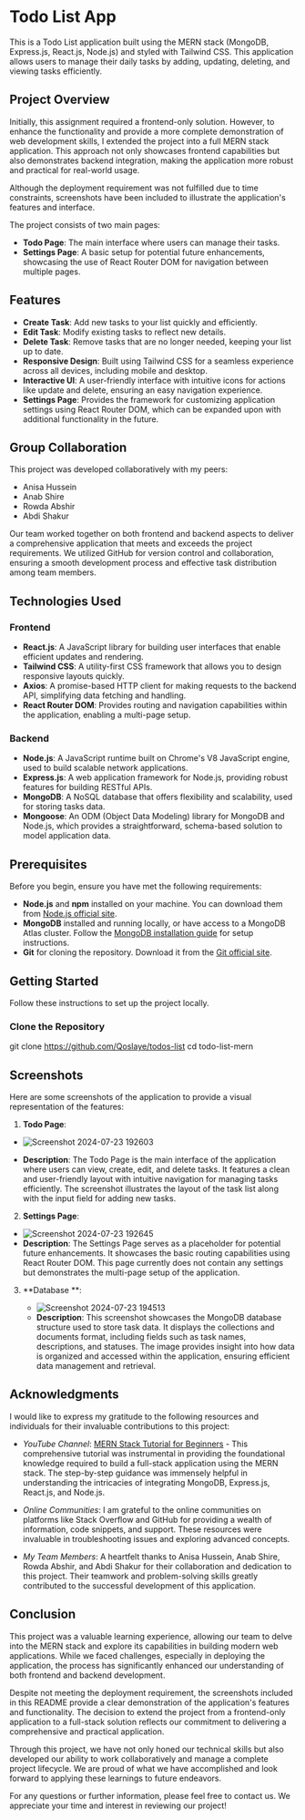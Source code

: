 # Todo List App

This is a Todo List application built using the MERN stack (MongoDB, Express.js, React.js, Node.js) and styled with Tailwind CSS. This application allows users to manage their daily tasks by adding, updating, deleting, and viewing tasks efficiently.

## Project Overview

Initially, this assignment required a frontend-only solution. However, to enhance the functionality and provide a more complete demonstration of web development skills, I extended the project into a full MERN stack application. This approach not only showcases frontend capabilities but also demonstrates backend integration, making the application more robust and practical for real-world usage.

Although the deployment requirement was not fulfilled due to time constraints, screenshots have been included to illustrate the application's features and interface.

The project consists of two main pages:
- **Todo Page**: The main interface where users can manage their tasks.
- **Settings Page**: A basic setup for potential future enhancements, showcasing the use of React Router DOM for navigation between multiple pages.

## Features

- **Create Task**: Add new tasks to your list quickly and efficiently.
- **Edit Task**: Modify existing tasks to reflect new details.
- **Delete Task**: Remove tasks that are no longer needed, keeping your list up to date.
- **Responsive Design**: Built using Tailwind CSS for a seamless experience across all devices, including mobile and desktop.
- **Interactive UI**: A user-friendly interface with intuitive icons for actions like update and delete, ensuring an easy navigation experience.
- **Settings Page**: Provides the framework for customizing application settings using React Router DOM, which can be expanded upon with additional functionality in the future.

## Group Collaboration

This project was developed collaboratively with my peers:
- Anisa Hussein
- Anab Shire
- Rowda Abshir
- Abdi Shakur

Our team worked together on both frontend and backend aspects to deliver a comprehensive application that meets and exceeds the project requirements. We utilized GitHub for version control and collaboration, ensuring a smooth development process and effective task distribution among team members.

## Technologies Used

### Frontend

- **React.js**: A JavaScript library for building user interfaces that enable efficient updates and rendering.
- **Tailwind CSS**: A utility-first CSS framework that allows you to design responsive layouts quickly.
- **Axios**: A promise-based HTTP client for making requests to the backend API, simplifying data fetching and handling.
- **React Router DOM**: Provides routing and navigation capabilities within the application, enabling a multi-page setup.

### Backend

- **Node.js**: A JavaScript runtime built on Chrome's V8 JavaScript engine, used to build scalable network applications.
- **Express.js**: A web application framework for Node.js, providing robust features for building RESTful APIs.
- **MongoDB**: A NoSQL database that offers flexibility and scalability, used for storing tasks data.
- **Mongoose**: An ODM (Object Data Modeling) library for MongoDB and Node.js, which provides a straightforward, schema-based solution to model application data.

## Prerequisites

Before you begin, ensure you have met the following requirements:

- **Node.js** and **npm** installed on your machine. You can download them from [Node.js official site](https://nodejs.org/).
- **MongoDB** installed and running locally, or have access to a MongoDB Atlas cluster. Follow the [MongoDB installation guide](https://docs.mongodb.com/manual/installation/) for setup instructions.
- **Git** for cloning the repository. Download it from the [Git official site](https://git-scm.com/).

## Getting Started

Follow these instructions to set up the project locally.

### Clone the Repository

git clone https://github.com/Qoslaye/todos-list
cd todo-list-mern


## Screenshots

Here are some screenshots of the application to provide a visual representation of the features:

1. **Todo Page**:

   
  - ![Screenshot 2024-07-23 192603](https://github.com/user-attachments/assets/a386d1c4-a0f5-4071-8854-495977c997b8)

   - **Description**: The Todo Page is the main interface of the application where users can view, create, edit, and delete tasks. It features a clean and user-friendly layout with intuitive navigation for managing tasks efficiently. The screenshot illustrates the layout of the task list along with the input field for adding new tasks.


2. **Settings Page**:

   
  -  ![Screenshot 2024-07-23 192645](https://github.com/user-attachments/assets/4fcd788a-7caf-4ce3-8baf-2a60b3c2a7c1)
   - **Description**: The Settings Page serves as a placeholder for potential future enhancements. It showcases the basic routing capabilities using React Router DOM. This page currently does not contain any settings but demonstrates the multi-page setup of the application.


3. **Database **:

   
   - ![Screenshot 2024-07-23 194513](https://github.com/user-attachments/assets/e1604e43-8855-4b15-83ed-709c31b905b1)
   - **Description**: This screenshot showcases the MongoDB database structure used to store task data. It displays the collections and documents format, including fields such as task names, descriptions, and statuses. The image provides insight into how data is organized and accessed within the application, ensuring efficient data management and retrieval.

## Acknowledgments

I would like to express my gratitude to the following resources and individuals for their invaluable contributions to this project:

- *YouTube Channel*: [MERN Stack Tutorial for Beginners](https://www.youtube.com/watch?v=CvCiNeLnZ00&t=327s) - This comprehensive tutorial was instrumental in providing the foundational knowledge required to build a full-stack application using the MERN stack. The step-by-step guidance was immensely helpful in understanding the intricacies of integrating MongoDB, Express.js, React.js, and Node.js.

- *Online Communities*: I am grateful to the online communities on platforms like Stack Overflow and GitHub for providing a wealth of information, code snippets, and support. These resources were invaluable in troubleshooting issues and exploring advanced concepts.

- *My Team Members*: A heartfelt thanks to Anisa Hussein, Anab Shire, Rowda Abshir, and Abdi Shakur for their collaboration and dedication to this project. Their teamwork and problem-solving skills greatly contributed to the successful development of this application.

## Conclusion

This project was a valuable learning experience, allowing our team to delve into the MERN stack and explore its capabilities in building modern web applications. While we faced challenges, especially in deploying the application, the process has significantly enhanced our understanding of both frontend and backend development.

Despite not meeting the deployment requirement, the screenshots included in this README provide a clear demonstration of the application's features and functionality. The decision to extend the project from a frontend-only application to a full-stack solution reflects our commitment to delivering a comprehensive and practical application.

Through this project, we have not only honed our technical skills but also developed our ability to work collaboratively and manage a complete project lifecycle. We are proud of what we have accomplished and look forward to applying these learnings to future endeavors.

For any questions or further information, please feel free to contact us. We appreciate your time and interest in reviewing our project!
